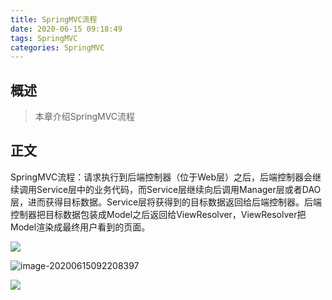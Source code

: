 ```yaml
---
title: SpringMVC流程
date: 2020-06-15 09:18:49
tags: SpringMVC
categories: SpringMVC
---
```


## 概述

> 本章介绍SpringMVC流程

<!--more-->

## 正文

SpringMVC流程：请求执行到后端控制器（位于Web层）之后，后端控制器会继续调用Service层中的业务代码，而Service层继续向后调用Manager层或者DAO层，进而获得目标数据。Service层将获得到的目标数据返回给后端控制器。后端控制器把目标数据包装成Model之后返回给ViewResolver，ViewResolver把Model渲染成最终用户看到的页面。

![](https://photos.alitaalice.cn/image/20200615092105.png)

![image-20200615092208397](C:\Users\16508\AppData\Roaming\Typora\typora-user-images\image-20200615092208397.png)

![](https://photos.alitaalice.cn/image/20200615092336.png)